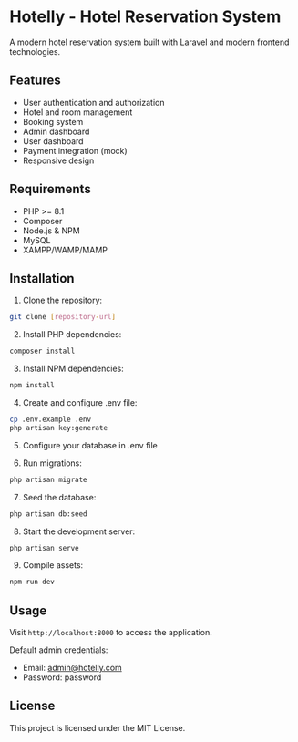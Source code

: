 # Hotelly - Hotel Reservation System

A modern hotel reservation system built with Laravel and modern frontend technologies.

## Features

- User authentication and authorization
- Hotel and room management
- Booking system
- Admin dashboard
- User dashboard
- Payment integration (mock)
- Responsive design

## Requirements

- PHP >= 8.1
- Composer
- Node.js & NPM
- MySQL
- XAMPP/WAMP/MAMP

## Installation

1. Clone the repository:
```bash
git clone [repository-url]
```

2. Install PHP dependencies:
```bash
composer install
```

3. Install NPM dependencies:
```bash
npm install
```

4. Create and configure .env file:
```bash
cp .env.example .env
php artisan key:generate
```

5. Configure your database in .env file

6. Run migrations:
```bash
php artisan migrate
```

7. Seed the database:
```bash
php artisan db:seed
```

8. Start the development server:
```bash
php artisan serve
```

9. Compile assets:
```bash
npm run dev
```

## Usage

Visit `http://localhost:8000` to access the application.

Default admin credentials:
- Email: admin@hotelly.com
- Password: password

## License

This project is licensed under the MIT License.
